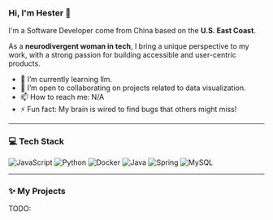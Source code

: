 ### Hi, I'm Hester 👋

I'm a Software Developer come from China based on the **U.S. East Coast**. 

As a **neurodivergent woman in tech**, I bring a unique perspective to my work, with a strong passion for building accessible and user-centric products.

- 🌱 I’m currently learning llm.
- 👯 I’m open to collaborating on projects related to data visualization.
- 📫 How to reach me: N/A
- ⚡ Fun fact: My brain is wired to find bugs that others might miss!

---

### 💻 Tech Stack
<img src="https://img.shields.io/badge/JavaScript-F7DF1E?style=for-the-badge&logo=javascript&logoColor=black" alt="JavaScript" />
<img src="https://img.shields.io/badge/Python-3776AB?style=for-the-badge&logo=python&logoColor=white" alt="Python" />
<img src="https://img.shields.io/badge/Docker-2496ED?style=for-the-badge&logo=docker&logoColor=white" alt="Docker" />
<img src="https://img.shields.io/badge/Java-ED8B00?style=for-the-badge&logo=openjdk&logoColor=white" alt="Java" />
<img src="https://img.shields.io/badge/Spring-6DB33F?style=for-the-badge&logo=spring&logoColor=white" alt="Spring" />
<img src="https://img.shields.io/badge/MySQL-4479A1?style=for-the-badge&logo=mysql&logoColor=white" alt="MySQL" />

---

### ✨ My Projects
TODO:
